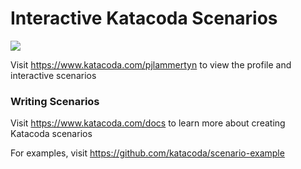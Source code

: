# Interactive Katacoda Scenarios

[![](http://shields.katacoda.com/katacoda/pjlammertyn/count.svg)](https://www.katacoda.com/pjlammertyn "Get your profile on Katacoda.com")

Visit https://www.katacoda.com/pjlammertyn to view the profile and interactive scenarios

### Writing Scenarios
Visit https://www.katacoda.com/docs to learn more about creating Katacoda scenarios

For examples, visit https://github.com/katacoda/scenario-example
